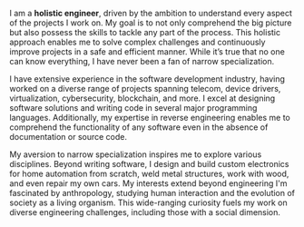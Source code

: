 I am a __holistic engineer__, driven by the ambition to understand every aspect of the projects I work on. My goal is to not only comprehend the big picture but also possess the skills to tackle any part of the process. This holistic approach enables me to solve complex challenges and continuously improve projects in a safe and efficient manner. While it’s true that no one can know everything, I have never been a fan of narrow specialization.

I have extensive experience in the software development industry, having worked on a diverse range of projects spanning telecom, device drivers, virtualization, cybersecurity, blockchain, and more. I excel at designing software solutions and writing code in several major programming languages. Additionally, my expertise in reverse engineering enables me to comprehend the functionality of any software even in the absence of documentation or source code.

My aversion to narrow specialization inspires me to explore various disciplines. Beyond writing software, I design and build custom electronics for home automation from scratch, weld metal structures, work with wood, and even repair my own cars. My interests extend beyond engineering I'm fascinated by anthropology, studying human interaction and the evolution of society as a living organism. This wide-ranging curiosity fuels my work on diverse engineering challenges, including those with a social dimension.
